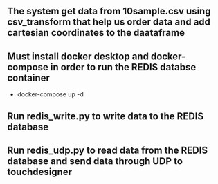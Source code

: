 ## The system get data from 10sample.csv using csv_transform that help us order data and add cartesian coordinates to the daataframe

## Must install docker desktop and docker-compose in order to run the REDIS databse container
- docker-compose up -d

## Run redis_write.py to write data to the REDIS database

## Run redis_udp.py to read data from the REDIS database and send data through UDP to touchdesigner